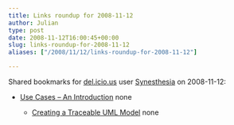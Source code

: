 ```yaml
---
title: Links roundup for 2008-11-12
author: Julian
type: post
date: 2008-11-12T16:00:45+00:00
slug: links-roundup-for-2008-11-12 
aliases: ["/2008/11/12/links-roundup-for-2008-11-12"]

---
```

Shared bookmarks for [del.icio.us][1] user [Synesthesia][2] on 2008-11-12:

  * [Use Cases &#8211; An Introduction][3] 
    none</li> 
    
      * [Creating a Traceable UML Model][4] 
        none</li> </ul>

 [1]: https://del.icio.us/
 [2]: https://del.icio.us/synesthesia
 [3]: https://www.parlezuml.com/tutorials/usecases/usecases_intro.pdf
 [4]: https://www.ddj.com/architect/193000022